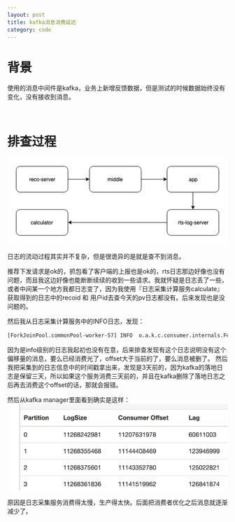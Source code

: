 ```yaml
---
layout: post
title: kafka消息消费延迟
category: code
---
```


# 背景
使用的消息中间件是kafka，业务上新增反馈数据，但是测试的时候数据始终没有变化，没有接收到消息。

<br>

# 排查过程

![rts日志流程](https://raw.githubusercontent.com/imekaku/MyPicture/master/github-blog-pic/2019-04-25-rts-log-kafka.png)

日志的流动过程其实并不复杂，但是很诡异的是就是查不到消息。

推荐下发请求是ok的，抓包看了客户端的上报也是ok的，rts日志那边好像也没有问题，而且我这边好像也能断断续续的收到一些请求。我就怀疑是日志丢了一些，或者中间某一个地方我都日志变了，因为我使用『日志采集计算服务calculate』获取得到的日志中的recoid 和 用户id去查今天的pv日志都没有。后来发现也是没问题的。

然后我从日志采集计算服务中的INFO日志，发现：

```txt
[ForkJoinPool.commonPool-worker-57] INFO  o.a.k.c.consumer.internals.Fetcher - Fetch offset 11082073049 is out of range for partition vmate_online_merge_log-0, resetting offset
```

因为是info级别的日志我起初也没有在意，后来排查发现有这个日志说明没有这个偏移量的消息，要么已经消费光了，offset大于当前的了，要么消息被删了。
然后我把采集到的日志信息中的时间戳拿出来，发现是3天前的，因为kafka的落地日志是保留三天，所以如果这个服务消费三天前的，并且在kafka删除了落地日志之后再去消费这个offset的话，那就会报错。

然后从kafka manager里面看到确实是这样：
![kafka-manager](https://raw.githubusercontent.com/imekaku/MyPicture/master/github-blog-pic/2019-04-25-kafka-manager-view.jpeg)

原因是日志采集服务消费得太慢，生产得太快。后面把消费者优化之后消息就逐渐减少了。




